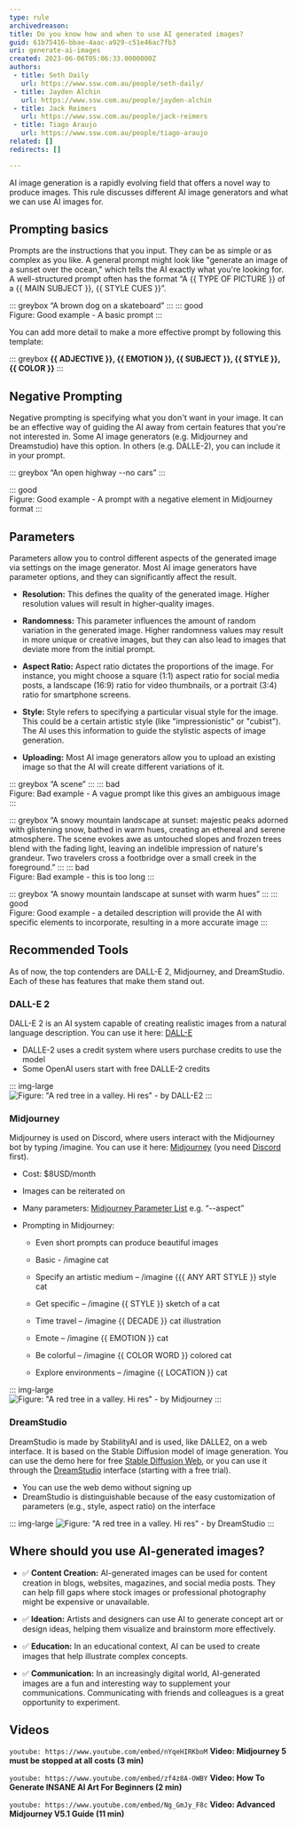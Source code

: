 ```yaml
---
type: rule
archivedreason:
title: Do you know how and when to use AI generated images?
guid: 61b75416-bbae-4aac-a929-c51e46ac7fb3
uri: generate-ai-images
created: 2023-06-06T05:06:33.0000000Z
authors:
 - title: Seth Daily
   url: https://www.ssw.com.au/people/seth-daily/
 - title: Jayden Alchin
   url: https://www.ssw.com.au/people/jayden-alchin
 - title: Jack Reimers
   url: https://www.ssw.com.au/people/jack-reimers
 - title: Tiago Araujo
   url: https://www.ssw.com.au/people/tiago-araujo
related: []
redirects: []

---
```


AI image generation is a rapidly evolving field that offers a novel way to produce images. This rule discusses different AI image generators and what we can use AI images for. 

<!--endintro-->

## Prompting basics

Prompts are the instructions that you input. They can be as simple or as complex as you like. A general prompt might look like "generate an image of a sunset over the ocean," which tells the AI exactly what you're looking for. A well-structured prompt often has the format “A {{ TYPE OF PICTURE }} of a {{ MAIN SUBJECT }}, {{ STYLE CUES }}”.

::: greybox
“A brown dog on a skateboard” 
:::
::: good  
Figure: Good example - A basic prompt
:::

You can add more detail to make a more effective prompt by following this template: 

::: greybox
**{{ ADJECTIVE }}, {{ EMOTION }}, {{ SUBJECT }}, {{ STYLE }}, {{ COLOR }}**
:::

## Negative Prompting 

Negative prompting is specifying what you don't want in your image. It can be an effective way of guiding the AI away from certain features that you're not interested in. Some AI image generators (e.g. Midjourney and Dreamstudio) have this option. In others (e.g. DALLE-2), you can include it in your prompt. 

::: greybox
“An open highway --no cars” 
:::

::: good  
Figure: Good example - A prompt with a negative element in Midjourney format
:::

## Parameters 

Parameters allow you to control different aspects of the generated image via settings on the image generator. Most AI image generators have parameter options, and they can significantly affect the result. 

* **Resolution:** This defines the quality of the generated image. Higher resolution values will result in higher-quality images. 

* **Randomness:** This parameter influences the amount of random variation in the generated image. Higher randomness values may result in more unique or creative images, but they can also lead to images that deviate more from the initial prompt. 

* **Aspect Ratio:** Aspect ratio dictates the proportions of the image. For instance, you might choose a square (1:1) aspect ratio for social media posts, a landscape (16:9) ratio for video thumbnails, or a portrait (3:4) ratio for smartphone screens. 

* **Style:** Style refers to specifying a particular visual style for the image. This could be a certain artistic style (like "impressionistic" or "cubist"). The AI uses this information to guide the stylistic aspects of image generation.

* **Uploading:** Most AI image generators allow you to upload an existing image so that the AI will create different variations of it.

::: greybox
“A scene”
:::
::: bad  
Figure: Bad example - A vague prompt like this gives an ambiguous image
:::
 
::: greybox
“A snowy mountain landscape at sunset: majestic peaks adorned with glistening snow, bathed in warm hues, creating an ethereal and serene atmosphere. The scene evokes awe as untouched slopes and frozen trees blend with the fading light, leaving an indelible impression of nature's grandeur. Two travelers cross a footbridge over a small creek in the foreground.” 
:::
::: bad  
Figure: Bad example - this is too long 
:::

::: greybox
“A snowy mountain landscape at sunset with warm hues” 
:::
::: good  
Figure: Good example - a detailed description will provide the AI with specific elements to incorporate, resulting in a more accurate image
:::

## Recommended Tools

As of now, the top contenders are DALL-E 2, Midjourney, and DreamStudio. Each of these has features that make them stand out.  

### DALL-E 2
DALL-E 2 is an AI system capable of creating realistic images from a natural language description. You can use it here: [DALL-E](https://openai.com/dall-e-2)
* DALLE-2 uses a credit system where users purchase credits to use the model
* Some OpenAI users start with free DALLE-2 credits

::: img-large  
![Figure: "A red tree in a valley. Hi res" - by DALL-E2](Purple-tree-Dalle2.png)
:::

### Midjourney
Midjourney is used on Discord, where users interact with the Midjourney bot by typing /imagine. You can use it here: [Midjourney](https://www.midjourney.com/home/) (you need [Discord](https://discord.com/) first).

* Cost: $8USD/month 

* Images can be reiterated on 

* Many parameters: [Midjourney Parameter List](https://docs.midjourney.com/docs/parameter-list) e.g. “--aspect” 

* Prompting in Midjourney: 

  * Even short prompts can produce beautiful images 

  * Basic - /imagine cat 

  * Specify an artistic medium – /imagine {{{ ANY ART STYLE }} style cat 

  * Get specific – /imagine {{ STYLE }} sketch of a cat 

  * Time travel – /imagine {{ DECADE }} cat illustration 

  * Emote – /imagine {{ EMOTION }} cat 

  * Be colorful – /imagine {{ COLOR WORD }} colored cat 

  * Explore environments – /imagine {{ LOCATION }} cat 


::: img-large  
![Figure: "A red tree in a valley. Hi res" - by Midjourney](Purple-tree-midjourney.png)
:::
  

### DreamStudio 
DreamStudio is made by StabilityAI and is used, like DALLE2, on a web interface. It is based on the Stable Diffusion model of image generation. You can use the demo here for free [Stable Diffusion Web](https://stablediffusionweb.com/#demo), or you can use it through the [DreamStudio](https://beta.dreamstudio.ai/dream) interface (starting with a free trial).

* You can use the web demo without signing up
* DreamStudio is distinguishable because of the easy customization of parameters (e.g., style, aspect ratio) on the interface

::: img-large
![Figure: "A red tree in a valley. Hi res" - by DreamStudio ](Purple-tree-dreamstudio.png)
:::

## Where should you use AI-generated images? 

* ✅ **Content Creation:** AI-generated images can be used for content creation in blogs, websites, magazines, and social media posts. They can help fill gaps where stock images or professional photography might be expensive or unavailable. 

* ✅ **Ideation:** Artists and designers can use AI to generate concept art or design ideas, helping them visualize and brainstorm more effectively. 

* ✅ **Education:** In an educational context, AI can be used to create images that help illustrate complex concepts. 

* ✅ **Communication:** In an increasingly digital world, AI-generated images are a fun and interesting way to supplement your communications. Communicating with friends and colleagues is a great opportunity to experiment. 

## Videos

`youtube: https://www.youtube.com/embed/nYqeHIRKboM`
**Video: Midjourney 5 must be stopped at all costs (3 min)**

`youtube: https://www.youtube.com/embed/zf4z8A-OWBY`
**Video: How To Generate INSANE AI Art For Beginners (2 min)**

`youtube: https://www.youtube.com/embed/Ng_GmJy_F8c`
**Video: Advanced Midjourney V5.1 Guide (11 min)**
